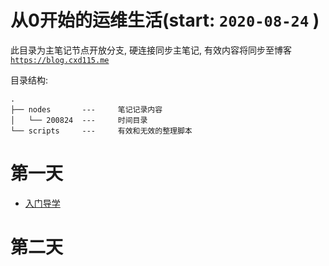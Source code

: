 # 从0开始的运维生活(start: `2020-08-24` )   

此目录为主笔记节点开放分支, 硬连接同步主笔记, 有效内容将同步至博客 [`https://blog.cxd115.me`](https://blog.cxd115.me)  


目录结构:  
```
.
├── nodes       ---     笔记记录内容    
│   └── 200824  ---     时间目录
└── scripts     ---     有效和无效的整理脚本
```

# 第一天
- [入门导学](./nodes/200824/day1.md)

# 第二天 

